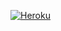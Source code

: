 [![Heroku](https://www.herokucdn.com/deploy/button.svg)](https://heroku.com/deploy?template=https://github.com/vital987/chrome-novnc)

